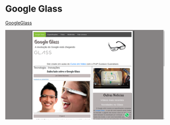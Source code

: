 # Google Glass

[GoogleGlass](https://github.com/machado12/googleglass)

<img src="/imagens/glass1.png" >